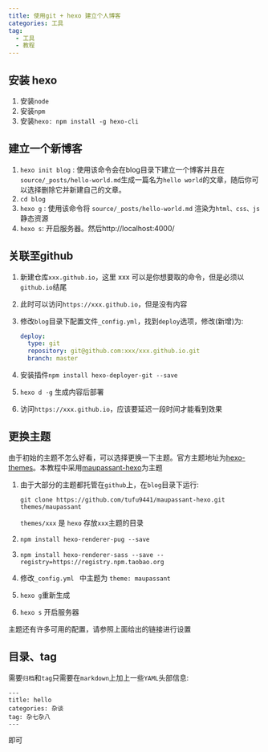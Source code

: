```yaml
---
title: 使用git + hexo 建立个人博客
categories: 工具
tag: 
  - 工具
  - 教程
---
```


## 安装 hexo

1. 安装`node`
2. 安装`npm`
3. 安装`hexo: npm install -g hexo-cli`


## 建立一个新博客

1. `hexo init blog` : 使用该命令会在blog目录下建立一个博客并且在`source/_posts/hello-world.md`生成一篇名为`hello world`的文章，随后你可以选择删除它并新建自己的文章。
2. `cd blog`
3. `hexo g` : 使用该命令将 `source/_posts/hello-world.md` 渲染为`html、css、js`静态资源
4. `hexo s`: 开启服务器。然后http://localhost:4000/

## 关联至github

1. 新建仓库`xxx.github.io`，这里 xxx 可以是你想要取的命令，但是必须以`github.io`结尾

2. 此时可以访问`https://xxx.github.io`，但是没有内容

3. 修改`blog`目录下配置文件`_config.yml`，找到`deploy`选项，修改(新增)为:

   ```yaml
   deploy:
     type: git
     repository: git@github.com:xxx/xxx.github.io.git 
     branch: master
   ```

4. 安装插件`npm install hexo-deployer-git --save`

5. `hexo d -g` 生成内容后部署

6. 访问`https://xxx.github.io`，应该要延迟一段时间才能看到效果

## 更换主题

由于初始的主题不怎么好看，可以选择更换一下主题。官方主题地址为[hexo-themes](https://hexo.io/themes/)。本教程中采用[maupassant-hexo](https://www.haomwei.com/technology/maupassant-hexo.html#%E6%94%AF%E6%8C%81%E8%AF%AD%E8%A8%80)为主题

1. 由于大部分的主题都托管在`github`上，在`blog`目录下运行:

   `git clone https://github.com/tufu9441/maupassant-hexo.git themes/maupassant` 

   `themes/xxx` 是 `hexo` 存放`xxx`主题的目录

2. `npm install hexo-renderer-pug --save`

3. `npm install hexo-renderer-sass --save --registry=https://registry.npm.taobao.org`

4. 修改`_config.yml ` 中主题为 `theme: maupassant`

5. `hexo g`重新生成

6. `hexo s` 开启服务器

主题还有许多可用的配置，请参照上面给出的链接进行设置

## 目录、tag

需要`归档`和`tag`只需要在`markdown`上加上一些`YAML`头部信息:

```
---
title: hello
categories: 杂谈
tag: 杂七杂八
---
```

即可

